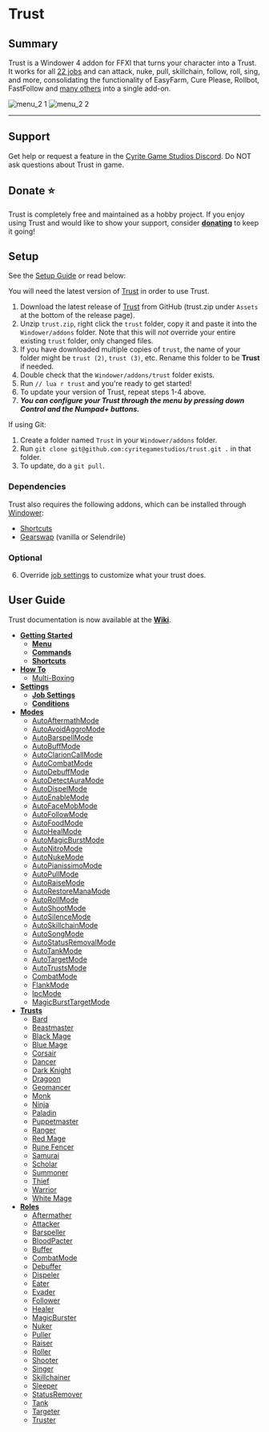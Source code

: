 # Trust

## Summary

Trust is a Windower 4 addon for FFXI that turns your character into a Trust. It works for all [22 jobs](https://github.com/cyritegamestudios/trust/wiki/Trusts) and can attack, nuke, pull, skillchain, follow, roll, sing, and more, consolidating the functionality of EasyFarm, Cure Please, Rollbot, FastFollow and [many others](https://github.com/cyritegamestudios/trust/wiki#why-use-trust) into a single add-on.

![menu_2 1](https://github.com/cyritegamestudios/trust/assets/123847593/6d9fc536-f025-4378-b1a1-fa99dd0b2184)
![menu_2 2](https://github.com/cyritegamestudios/trust/assets/123847593/18c15caa-b88e-4534-80a6-64684916c065)


--------------------------------------------------------------------------------

## Support
Get help or request a feature in the [Cyrite Game Studios Discord](https://discord.gg/CfPxDy759J). Do NOT ask questions about Trust in game.

## Donate :star:
Trust is completely free and maintained as a hobby project. If you enjoy using Trust and would like to show your support, consider [**donating**](https://www.buymeacoffee.com/cyrite) to keep it going!

## Setup
See the [Setup Guide](https://github.com/cyritegamestudios/trust/wiki/Getting-Started#setup) or read below:

You will need the latest version of [Trust](https://github.com/cyritegamestudios/trust) in order to use Trust.

1. Download the latest release of [Trust](https://github.com/cyritegamestudios/trust/releases) from GitHub (trust.zip under `Assets` at the bottom of the release page).
2. Unzip `trust.zip`, right click the `trust` folder, copy it and paste it into the `Windower/addons` folder. Note that this will *not* override your entire existing `trust` folder, only changed files.
3. If you have downloaded multiple copies of `trust`, the name of your folder might be `trust (2)`, `trust (3)`, etc. Rename this folder to be **Trust** if needed.
4. Double check that the `Windower/addons/trust` folder exists.
5. Run `// lua r trust` and you're ready to get started!
6. To update your version of Trust, repeat steps 1-4 above.
7. _**You can configure your Trust through the menu by pressing down Control and the Numpad+ buttons.**_

If using Git:
1. Create a folder named `Trust` in your `Windower/addons` folder.
2. Run `git clone git@github.com:cyritegamestudios/trust.git .` in that folder.
3. To update, do a `git pull`.

### Dependencies

Trust also requires the following addons, which can be installed through [Windower](https://docs.windower.net/addons/):
* [Shortcuts](https://docs.windower.net/addons/shortcuts/)
* [Gearswap](https://docs.windower.net/addons/gearswap/) (vanilla or Selendrile)

### Optional

6. Override [job settings](https://github.com/cyritegamestudios/trust/wiki/Job-Settings) to customize what your trust does.

## User Guide

Trust documentation is now available at the [**Wiki**](https://github.com/cyritegamestudios/trust/wiki).

* [**Getting Started**](https://github.com/cyritegamestudios/trust/wiki/Getting-Started)
    * [**Menu**](https://github.com/cyritegamestudios/trust/wiki/Menu)
    * [**Commands**](https://github.com/cyritegamestudios/trust/wiki/Commands)
    * [**Shortcuts**](https://github.com/cyritegamestudios/trust/wiki/Shortcuts)
* [**How To**](https://github.com/cyritegamestudios/trust/wiki/How-To)
  * [Multi-Boxing](https://github.com/cyritegamestudios/trust/wiki/Multi-Boxing)
* [**Settings**](https://github.com/cyritegamestudios/trust/wiki/Settings)
    * [**Job Settings**](https://github.com/cyritegamestudios/trust/wiki/Job-Settings)
    * [**Conditions**](https://github.com/cyritegamestudios/trust/wiki/Conditions)
* [**Modes**](https://github.com/cyritegamestudios/trust/wiki/Modes)
  - [AutoAftermathMode](https://github.com/cyritegamestudios/trust/wiki/AutoAftermathMode)
  - [AutoAvoidAggroMode](https://github.com/cyritegamestudios/trust/wiki/AutoAvoidAggroMode)
  - [AutoBarspellMode](https://github.com/cyritegamestudios/trust/wiki/AutoBarspellMode)
  - [AutoBuffMode](https://github.com/cyritegamestudios/trust/wiki/AutoBuffMode)
  - [AutoClarionCallMode](https://github.com/cyritegamestudios/trust/wiki/AutoClarionCallMode)
  - [AutoCombatMode](https://github.com/cyritegamestudios/trust/wiki/AutoCombatMode)
  - [AutoDebuffMode](https://github.com/cyritegamestudios/trust/wiki/AutoDebuffMode)
  - [AutoDetectAuraMode](https://github.com/cyritegamestudios/trust/wiki/AutoDetectAuraMode)
  - [AutoDispelMode](https://github.com/cyritegamestudios/trust/wiki/AutoDispelMode)
  - [AutoEnableMode](https://github.com/cyritegamestudios/trust/wiki/AutoEnableMode)
  - [AutoFaceMobMode](https://github.com/cyritegamestudios/trust/wiki/AutoFaceMobMode)
  - [AutoFollowMode](https://github.com/cyritegamestudios/trust/wiki/AutoFollowMode)
  - [AutoFoodMode](https://github.com/cyritegamestudios/trust/wiki/AutoFoodMode)
  - [AutoHealMode](https://github.com/cyritegamestudios/trust/wiki/AutoHealMode)
  - [AutoMagicBurstMode](https://github.com/cyritegamestudios/trust/wiki/AutoMagicBurstMode)
  - [AutoNitroMode](https://github.com/cyritegamestudios/trust/wiki/AutoNitroMode)
  - [AutoNukeMode](https://github.com/cyritegamestudios/trust/wiki/AutoNukeMode)
  - [AutoPianissimoMode](https://github.com/cyritegamestudios/trust/wiki/AutoPianissimoMode)
  - [AutoPullMode](https://github.com/cyritegamestudios/trust/wiki/AutoPullMode)
  - [AutoRaiseMode](https://github.com/cyritegamestudios/trust/wiki/AutoRaiseMode)
  - [AutoRestoreManaMode](https://github.com/cyritegamestudios/trust/wiki/AutoRestoreManaMode)
  - [AutoRollMode](https://github.com/cyritegamestudios/trust/wiki/AutoRollMode)
  - [AutoShootMode](https://github.com/cyritegamestudios/trust/wiki/AutoShootMode)
  - [AutoSilenceMode](https://github.com/cyritegamestudios/trust/wiki/AutoSilenceMode)
  - [AutoSkillchainMode](https://github.com/cyritegamestudios/trust/wiki/AutoSkillchainMode)
  - [AutoSongMode](https://github.com/cyritegamestudios/trust/wiki/AutoSongMode)
  - [AutoStatusRemovalMode](https://github.com/cyritegamestudios/trust/wiki/AutoStatusRemovalMode)
  - [AutoTankMode](https://github.com/cyritegamestudios/trust/wiki/AutoTankMode)
  - [AutoTargetMode](https://github.com/cyritegamestudios/trust/wiki/AutoTargetMode)
  - [AutoTrustsMode](https://github.com/cyritegamestudios/trust/wiki/AutoTrustsMode)
  - [CombatMode](https://github.com/cyritegamestudios/trust/wiki/AutoCombatMode)
  - [FlankMode](https://github.com/cyritegamestudios/trust/wiki/FlankMode)
  - [IpcMode](https://github.com/cyritegamestudios/trust/wiki/IpcMode)
  - [MagicBurstTargetMode](https://github.com/cyritegamestudios/trust/wiki/MagicBurstTargetMode)
* [**Trusts**](https://github.com/cyritegamestudios/trust/wiki/Trusts)
    * [Bard](https://github.com/cyritegamestudios/trust/wiki/Bard)
    * [Beastmaster](https://github.com/cyritegamestudios/trust/wiki/Beastmaster)
    * [Black Mage](https://github.com/cyritegamestudios/trust/wiki/Black-Mage)
    * [Blue Mage](https://github.com/cyritegamestudios/trust/wiki/Blue-Mage)
    * [Corsair](https://github.com/cyritegamestudios/trust/wiki/Corsair)
    * [Dancer](https://github.com/cyritegamestudios/trust/wiki/Dancer)
    * [Dark Knight](https://github.com/cyritegamestudios/trust/wiki/Dark-Knight)
    * [Dragoon](https://github.com/cyritegamestudios/trust/wiki/Dragoon)
    * [Geomancer](https://github.com/cyritegamestudios/trust/wiki/Geomancer)
    * [Monk](https://github.com/cyritegamestudios/trust/wiki/Monk)
    * [Ninja](https://github.com/cyritegamestudios/trust/wiki/Ninja)
    * [Paladin](https://github.com/cyritegamestudios/trust/wiki/Paladin)
    * [Puppetmaster](https://github.com/cyritegamestudios/trust/wiki/Puppetmaster)
    * [Ranger](https://github.com/cyritegamestudios/trust/wiki/Ranger)
    * [Red Mage](https://github.com/cyritegamestudios/trust/wiki/Red-Mage)
    * [Rune Fencer](https://github.com/cyritegamestudios/trust/wiki/Rune-Fencer)
    * [Samurai](https://github.com/cyritegamestudios/trust/wiki/Samurai)
    * [Scholar](https://github.com/cyritegamestudios/trust/wiki/Scholar)
    * [Summoner](https://github.com/cyritegamestudios/trust/wiki/Summoner)
    * [Thief](https://github.com/cyritegamestudios/trust/wiki/Thief)
    * [Warrior](https://github.com/cyritegamestudios/trust/wiki/Warrior)
    * [White Mage](https://github.com/cyritegamestudios/trust/wiki/White-Mage)
* [**Roles**](https://github.com/cyritegamestudios/trust/wiki/Roles)
    * [Aftermather](https://github.com/cyritegamestudios/trust/wiki/Aftermather)
    * [Attacker](https://github.com/cyritegamestudios/trust/wiki/Attacker)
    * [Barspeller](https://github.com/cyritegamestudios/trust/wiki/Barspeller)
    * [BloodPacter](https://github.com/cyritegamestudios/trust/wiki/BloodPacter)
    * [Buffer](https://github.com/cyritegamestudios/trust/wiki/Buffer)
    * [CombatMode](https://github.com/cyritegamestudios/trust/wiki/CombatMode)
    * [Debuffer](https://github.com/cyritegamestudios/trust/wiki/Debuffer)
    * [Dispeler](https://github.com/cyritegamestudios/trust/wiki/Dispeler)
    * [Eater](https://github.com/cyritegamestudios/trust/wiki/Eater)
    * [Evader](https://github.com/cyritegamestudios/trust/wiki/Evader)
    * [Follower](https://github.com/cyritegamestudios/trust/wiki/Follower)
    * [Healer](https://github.com/cyritegamestudios/trust/wiki/Healer)
    * [MagicBurster](https://github.com/cyritegamestudios/trust/wiki/MagicBurster)
    * [Nuker](https://github.com/cyritegamestudios/trust/wiki/Nuker)
    * [Puller](https://github.com/cyritegamestudios/trust/wiki/Puller)
    * [Raiser](https://github.com/cyritegamestudios/trust/wiki/Raiser)
    * [Roller](https://github.com/cyritegamestudios/trust/wiki/Roller)
    * [Shooter](https://github.com/cyritegamestudios/trust/wiki/Shooter)
    * [Singer](https://github.com/cyritegamestudios/trust/wiki/Singer)
    * [Skillchainer](https://github.com/cyritegamestudios/trust/wiki/Skillchainer)
    * [Sleeper](https://github.com/cyritegamestudios/trust/wiki/Sleeper)
    * [StatusRemover](https://github.com/cyritegamestudios/trust/wiki/StatusRemover)
    * [Tank](https://github.com/cyritegamestudios/trust/wiki/Tank)
    * [Targeter](https://github.com/cyritegamestudios/trust/wiki/Targeter)
    * [Truster](https://github.com/cyritegamestudios/trust/wiki/Truster)


